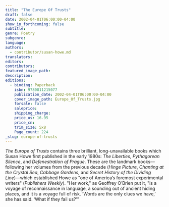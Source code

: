 ```yaml
---
title: "The Europe Of Trusts"
draft: false
date: 2002-04-01T06:00:00-04:00
show_in_forthcoming: false
subtitle:
genre: Poetry
subgenre:
language:
authors:
  - contributor/susan-howe.md
translators:
editors:
contributors:
featured_image_path:
description:
editions:
  - binding: Paperback
    isbn: 9780811215077
    publication_date: 2002-04-01T06:00:00-04:00
    cover_image_path: Europe_Of_Trusts.jpg
    forsale: false
    saleprice:
    shipping_charge:
    price_us: 16.95
    price_cn:
    trim_size: 5x8
    Page_count: 224
_slug: europe-of-trusts
---
```


_The Europe of Trusts_ contains three brilliant, long-unavailable books which Susan Howe first published in the early 1980s: _The Liberties_, _Pythagorean Silence_, and _Defenestration of Prague_. These are the landmark books––following her volumes from the previous decade (_Hinge Picture_, _Chanting at the Crystal Sea_, _Cabbage Gardens_, and _Secret History of the Dividing Line_)––which established Howe as "one of America’s foremost experimental writers" (_Publishers Weekly_). "Her work," as Geoffrey O’Brien put it, "is a voyage of reconnaissance in language, a sounding out of ancient hiding places, and it is a voyage full of risk. ’Words are the only clues we have,’ she has said. ‘What if they fail us?’"

